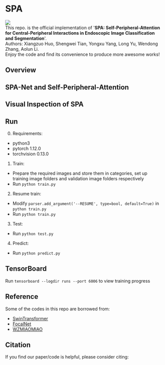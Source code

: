 # SPA
![](https://img.shields.io/github/license/huoxiangzuo/SPA)  
This repo. is the official implementation of '**SPA: Self-Peripheral-Attention for Central-Peripheral Interactions in Endoscopic Image Classification and Segmentation**'.   
Authors: Xiangzuo Huo, Shengwei Tian, Yongxu Yang, Long Yu, Wendong Zhang, Aolun Li.  
Enjoy the code and find its convenience to produce more awesome works!

## Overview
<!-- <img width="1395" alt="figure1" src="https://user-images.githubusercontent.com/57312968/191570017-34f30c13-9d8e-4776-a118-de968aebdb19.png" width="80%"> -->

## SPA-Net and Self-Peripheral-Attention
<!-- <img width="1424" alt="figure2s" src="https://user-images.githubusercontent.com/57312968/191570496-c62e04dc-8baf-4b01-a6ba-03c24c5a744d.png" width="70%"> -->

## Visual Inspection of SPA
<!-- <img src="https://user-images.githubusercontent.com/57312968/191570242-4425944d-4017-45c6-a3f7-f977376766a2.png" width="75%"> -->

## Run
0. Requirements:
* python3
* pytorch 1.12.0
* torchvision 0.13.0
1. Train:
* Prepare the required images and store them in categories, set up training image folders and validation image folders respectively
* Run `python train.py`
2. Resume train:
* Modify `parser.add_argument('--RESUME', type=bool, default=True)` in `python train.py`
* Run `python train.py`
3. Test:
* Run `python test.py`
4. Predict:
* Run `python predict.py`

## TensorBoard
Run `tensorboard --logdir runs --port 6006` to view training progress

## Reference
Some of the codes in this repo are borrowed from:  
* [SwinTransformer](https://github.com/microsoft/Swin-Transformer)  
* [FocalNet](https://github.com/microsoft/FocalNet) 
* [WZMIAOMIAO](https://github.com/WZMIAOMIAO/deep-learning-for-image-processing)

## Citation

If you find our paper/code is helpful, please consider citing:

```bibtex

```

